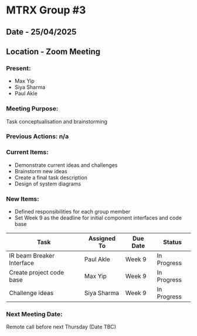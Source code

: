 # MTRX Group #3
##  Date - 25/04/2025
##  Location - Zoom Meeting

### Present:
- Max Yip  
- Siya Sharma  
- Paul Akle  

### Meeting Purpose:
Task conceptualisation and brainstorming

### Previous Actions: n/a

### Current Items:
- Demonstrate current ideas and challenges  
- Brainstorm new ideas  
- Create a final task description  
- Design of system diagrams

### New Items:
- Defined responsibilities for each group member  
- Set Week 9 as the deadline for initial component interfaces and code base

| Task                      | Assigned To     | Due Date | Status       |
|---------------------------|-----------------|----------|--------------|
| IR beam Breaker Interface | Paul Akle       | Week 9   | In Progress  |
| Create project code base  | Max Yip         | Week 9   | In Progress  |
| Challenge ideas           | Siya Sharma     | Week 9   | In Progress  |

### Next Meeting Date:
Remote call before next Thursday (Date TBC)
